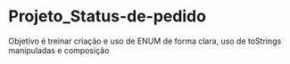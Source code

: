 # Projeto_Status-de-pedido
Objetivo é treinar criação e uso de ENUM de forma clara, uso de toStrings manipuladas e composição 
